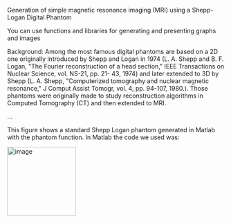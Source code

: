 Generation of simple magnetic resonance imaging (MRI) using a Shepp-Logan Digital Phantom

You can use functions and libraries for generating and presenting graphs and images

Background: Among the most famous digital phantoms are based on a 2D one originally introduced by Shepp and Logan in 1974 (L. A. Shepp and B. F. Logan, "The Fourier reconstruction of a head section," IEEE Transactions on Nuclear Science, vol. NS-21, pp. 21- 43, 1974) and later extended to 3D by Shepp (L. A. Shepp, "Computerized tomography and nuclear magnetic resonance," J Comput Assist Tomogr, vol. 4, pp. 94-107, 1980.). Those phantoms were originally made to study reconstruction algorithms in Computed Tomography (CT) and then extended to MRI.

...

This figure shows a standard Shepp Logan phantom generated in Matlab with the phantom function. In Matlab the code we used was:

<img width="159" alt="image" src="https://github.com/FahadKhalid1/MRI_Phantom/assets/22212834/f5e7a461-ca6c-48dd-8a92-478e96c49629">



